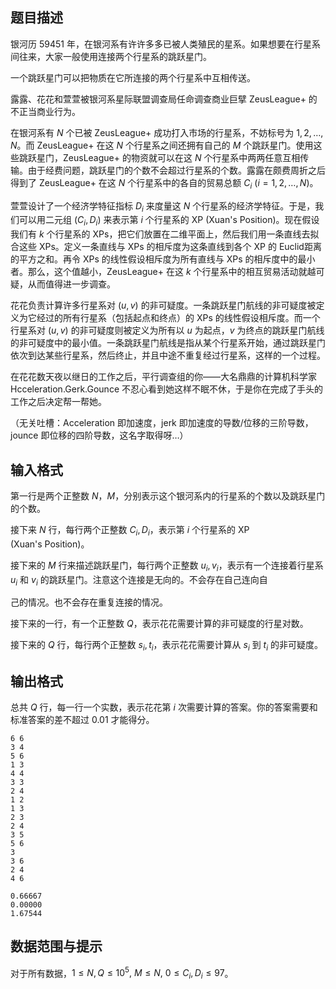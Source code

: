 ## 题目描述

银河历 59451 年，在银河系有许许多多已被人类殖民的星系。如果想要在行星系间往来，大家一般使用连接两个行星系的跳跃星门。  
一个跳跃星门可以把物质在它所连接的两个行星系中互相传送。

露露、花花和萱萱被银河系星际联盟调查局任命调查商业巨擘 ZeusLeague+ 的不正当商业行为。

在银河系有 $N$ 个已被 ZeusLeague+ 成功打入市场的行星系，不妨标号为 $1,2,\ldots,N$。而 ZeusLeague+ 在这 $N$ 个行星系之间还拥有自己的 $M$ 个跳跃星门。使用这些跳跃星门，ZeusLeague+ 的物资就可以在这 $N$ 个行星系中两两任意互相传输。由于经费问题，跳跃星门的个数不会超过行星系的个数。露露在颇费周折之后得到了 ZeusLeague+ 在这 $N$ 个行星系中的各自的贸易总额 $C_i\ (i=1,2,\ldots,N)$。

萱萱设计了一个经济学特征指标 $D_i$ 来度量这 $N$ 个行星系的经济学特征。于是，我们可以用二元组 $(C_i,D_i)$ 来表示第 $i$ 个行星系的 XP (Xuan's Position)。现在假设我们有 $k$ 个行星系的 XPs，把它们放置在二维平面上，然后我们用一条直线去拟合这些 XPs。定义一条直线与 XPs 的相斥度为这条直线到各个 XP 的 Euclid距离的平方之和。再令 XPs 的线性假设相斥度为所有直线与 XPs 的相斥度中的最小者。那么，这个值越小，ZeusLeague+ 在这 $k$ 个行星系中的相互贸易活动就越可疑，从而值得进一步调查。

花花负责计算许多行星系对 $(u,v)$ 的非可疑度。一条跳跃星门航线的非可疑度被定义为它经过的所有行星系（包括起点和终点）的 XPs 的线性假设相斥度。而一个行星系对 $(u,v)$ 的非可疑度则被定义为所有以 $u$ 为起点，$v$ 为终点的跳跃星门航线的非可疑度中的最小值。一条跳跃星门航线是指从某个行星系开始，通过跳跃星门依次到达某些行星系，然后终止，并且中途不重复经过行星系，这样的一个过程。

在花花数天夜以继日的工作之后，平行调查组的你——大名鼎鼎的计算机科学家 Hcceleration.Gerk.Gounce 不忍心看到她这样不眠不休，于是你在完成了手头的工作之后决定帮一帮她。

（无关吐槽：Acceleration 即加速度，jerk 即加速度的导数/位移的三阶导数，jounce 即位移的四阶导数，这名字取得呀…）

## 输入格式

第一行是两个正整数 $N$，$M$，分别表示这个银河系内的行星系的个数以及跳跃星门的个数。  
接下来 $N$ 行，每行两个正整数 $C_i, D_i$，表示第 $i$ 个行星系的 XP (Xuan's Position)。  
接下来的 $M$ 行来描述跳跃星门，每行两个正整数 $u_i,v_i$，表示有一个连接着行星系 $u_i$ 和 $v_i$ 的跳跃星门。注意这个连接是无向的。不会存在自己连向自
己的情况。也不会存在重复连接的情况。  
接下来的一行，有一个正整数 $Q$，表示花花需要计算的非可疑度的行星对数。  
接下来的 $Q$ 行，每行两个正整数 $s_i, t_i$，表示花花需要计算从 $s_i$ 到 $t_i$ 的非可疑度。

## 输出格式

总共 $Q$ 行，每一行一个实数，表示花花第 $i$ 次需要计算的答案。你的答案需要和标准答案的差不超过 $0.01$ 才能得分。

```input1
6 6
3 4
5 6
1 3
4 4
3 3
2 4
1 2
1 3
2 3
2 4
3 5
5 6
3
3 6
2 4
4 6
```

```output1
0.66667
0.00000
1.67544
```

## 数据范围与提示

对于所有数据，$1 \leq N,Q \leq 10^5,\ M \leq N,\ 0 \leq C_i, D_i \leq 97$。

